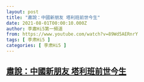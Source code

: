 ```yaml
---
layout: post
title: "肅說：中國新朋友 塔利班前世今生"
date: 2021-08-01T00:00:10.000Z
author: 李肅Hi5第一頻道
from: https://www.youtube.com/watch?v=89Wd5AERnrY
tags: [ 李肃Hi5 ]
categories: [ 李肃Hi5 ]
---
```

<!--1627776010000-->
[肅說：中國新朋友 塔利班前世今生](https://www.youtube.com/watch?v=89Wd5AERnrY)
------

<div>

</div>
